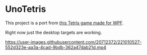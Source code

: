 # UnoTetris

This project is a port from [this Tetris game made for WPF](https://github.com/OttoBotCode/Tetris-Game).

Right now just the desktop targets are working.



https://user-images.githubusercontent.com/20712372/221010527-552d323e-aa3a-4cad-9bdb-362a47dab21d.mp4

